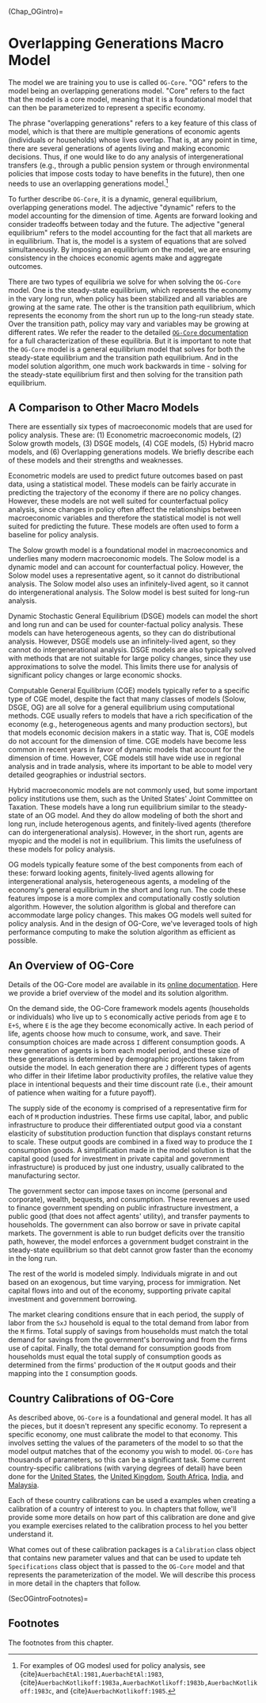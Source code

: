 (Chap_OGintro)=
# Overlapping Generations Macro Model

The model we are training you to use is called `OG-Core`. "OG" refers to the model being an overlapping generations model. "Core" refers to the fact that the model is a core model, meaning that it is a foundational model that can then be parameterized to represent a specific economy.

The phrase "overlapping generations" refers to a key feature of this class of model, which is that there are multiple generations of economic agents (individuals or households) whose lives overlap. That is, at any point in time, there are several generations of agents living and making economic decisions.  Thus, if one would like to do any analysis of intergenerational transfers (e.g., through a public pension system or through environmental policies that impose costs today to have benefits in the future), then one needs to use an overlapping generations model.[^citation_note]

To further describe `OG-Core`, it is a dynamic, general equilibrium, overlapping generations model.  The adjective "dynamic" refers to the model accounting for the dimension of time. Agents are forward looking and consider tradeoffs between today and the future. The adjective "general equilibrium" refers to the model accounting for the fact that all markets are in equilibrium.  That is, the model is a system of equations that are solved simultaneously.  By imposing an equilibrium on the model, we are ensuring consistency in the choices economic agents make and aggregate outcomes.

There are two types of equilibria we solve for when solving the `OG-Core` model.  One is the steady-state equilibrium, which represents the economy in the vary long run, when policy has been stabilized and all variables are growing at the same rate.  The other is the transition path equilibrium, which represents the economy from the short run up to the long-run steady state.  Over the transition path, policy may vary and variables may be growing at different rates.  We refer the reader to the detailed [`OG-Core` documentation](https://pslmodels.github.io/OG-Core/content/intro/intro.html) for a full characterization of these equilibria.  But it is important to note that the `OG-Core` model is a general equilibrium model that solves for both the steady-state equilibrium and the transition path equilibrium.  And in the model solution algorithm, one much work backwards in time - solving for the steady-state equilibrium first and then solving for the transition path equilibrium.


## A Comparison to Other Macro Models

There are essentially six types of macroeconomic models that are used for policy analysis.  These are: (1) Econometric macroeconomic models, (2) Solow growth models, (3) DSGE models, (4) CGE models, (5) Hybrid macro models, and (6) Overlapping generations models.  We briefly describe each of these models and their strengths and weaknesses.

Econometric models are used to predict future outcomes based on past data, using a statistical model. These models can be fairly accurate in predicting the trajectory of the economy if there are no policy changes.  However, these models are not well suited for counterfactual policy analysis, since changes in policy often affect the relationships between macroeconomic variables and therefore the statistical model is not well suited for predicting the future.  These models are often used to form a baseline for policy analysis.

The Solow growth model is a foundational model in macroeconomics and underlies many modern macroeconomic models. The Solow model is a dynamic model and can account for counterfactual policy.  However, the Solow model uses a representative agent, so it cannot do distributional analysis.  The Solow model also uses an infinitely-lived agent, so it cannot do intergenerational analysis.  The Solow model is best suited for long-run analysis.

Dynamic Stochastic General Equilibrium (DSGE) models can model the short and long run and can be used for counter-factual policy analysis. These models can have heterogeneous agents, so they can do distributional analysis.  However, DSGE models use an infinitely-lived agent, so they cannot do intergenerational analysis.  DSGE models are also typically solved with methods that are not suitable for large policy changes, since they use approximations to solve the model.  This limits there use for analysis of significant policy changes or large economic shocks.

Computable General Equilibrium (CGE) models typically refer to a specific type of CGE model, despite the fact that many classes of models (Solow, DSGE, OG) are all solve for a general equilibrium using computational methods.  CGE usually refers to models that have a rich specification of the economy (e.g., heterogeneous agents and many production sectors), but that models economic decision makers in a static way. That is, CGE models do not account for the dimension of time.  CGE models have become less common in recent years in favor of dynamic models that account for the dimension of time.  However, CGE models still have wide use in regional analysis and in trade analysis, where its important to be able to model very detailed geographies or industrial sectors.

Hybrid macroeconomic models are not commonly used, but some important policy institutions use them, such as the United States' Joint Committee on Taxation.  These models have a long run equilibrium similar to the steady-state of an OG model.  And they do allow modeling of both the short and long run, include heterogenous agents, and finitely-lived agents (therefore can do intergenerational analysis).  However, in the short run, agents are myopic and the model is not in equilibrium.  This limits the usefulness of these models for policy analysis.

OG models typically feature some of the best components from each of these: forward looking agents, finitely-lived agents allowing for intergenerational analysis, heterogeneous agents, a modeling of the economy's general equilibrium in the short and long run.  The code these features impose is a more complex and computationally costly solution algorithm.  However, the solution algorithm is global and therefore can accommodate large policy changes.  This makes OG models well suited for policy analysis.  And in the design of OG-Core, we've leveraged tools of high performance computing to make the solution algorithm as efficient as possible.

## An Overview of OG-Core

Details of the OG-Core model are available in its [online documentation](https://pslmodels.github.io/OG-Core/content/intro/intro.html).  Here we provide a brief overview of the model and its solution algorithm.

On the demand side, the OG-Core framework models agents (households or individuals) who live up to `S` economically active periods from age `E` to `E+S`, where `E` is the age they become economically active. In each period of life, agents choose how much to consume, work, and save. Their consumption choices are made across `I` different consumption goods.  A new generation of agents is born each model period, and these size of these generations is determined by demographic projections taken from outside the model.  In each generation there are `J` different types of agents who differ in their lifetime labor productivity profiles, the relative value they place in intentional bequests and their time discount rate (i.e., their amount of patience when waiting for a future payoff).

The supply side of the economy is comprised of a representative firm for each of `M` production industries.  These firms use capital, labor, and public infrastructure to produce their differentiated output good via a constant elasticity of substitution production function that displays constant returns to scale. These output goods are combined in a fixed way to produce the `I` consumption goods.  A simplification made in the model solution is that the capital good (used for investment in private capital and government infrastructure) is produced by just one industry, usually calibrated to the manufacturing sector.

The government sector can impose taxes on income (personal and corporate), wealth, bequests, and consumption. These revenues are used to finance government spending on public infrastructure investment, a public good (that does not affect agents' utility), and transfer payments to households.  The government can also borrow or save in private capital markets.  The government is able to run budget deficits over the transitio path, however, the model enforces a government budget constraint in the steady-state equilibrium so that debt cannot grow faster than the economy in the long run.

The rest of the world is modeled simply.  Individuals migrate in and out based on an exogenous, but time varying, process for immigration. Net capital flows into and out of the economy, supporting private capital investment and government borrowing.

The market clearing conditions ensure that in each period, the supply of labor from the `SxJ` household is equal to the total demand from labor from the `M` firms.  Total supply of savings from households must match the total demand for savings from the government's borrowing and from the firms use of capital. Finally, the total demand for consumption goods from households must equal the total supply of consumption goods as determined from the firms' production of the `M` output goods and their mapping into the `I` consumption goods.


## Country Calibrations of OG-Core

As described above, `OG-Core` is a foundational and general model.  It has all the pieces, but it doesn't represent any specific economy.  To represent a specific economy, one must calibrate the model to that economy.  This involves setting the values of the parameters of the model to so that the model output matches that of the economy you wish to model.  `OG-Core` has thousands of parameters, so this can be a significant task.  Some current country-specific calibrations (with varying degrees of detail) have been done for the [United States](https://github.com/PSLmodels/OG-USA), the [United Kingdom](https://github.com/PSLmodels/OG-UK), [South Africa](https://github.com/EAPD-DRB/OG-ZAF), [India](https://github.com/Revenue-Academy/OG-IND), and [Malaysia](https://github.com/Revenue-Academy/OG-MYS).

Each of these country calibrations can be used a examples when creating a calibration of a country of interest to you.  In chapters that follow, we'll provide some more details on how part of this calibration are done and give you example exercises related to the calibration process to hel you better understand it.

What comes out of these calibration packages is a `Calibration` class object that contains new parameter values and that can be used to update teh `Specifications` class object that is passed to the `OG-Core` model and that represents the parameterization of the model.  We will describe this process in more detail in the chapters that follow.


(SecOGintroFootnotes)=
## Footnotes

The footnotes from this chapter.

[^citation_note]: For examples of OG modesl used for policy analysis, see {cite}`AuerbachEtAl:1981,AuerbachEtAl:1983`, {cite}`AuerbachKotlikoff:1983a,AuerbachKotlikoff:1983b,AuerbachKotlikoff:1983c`, and {cite}`AuerbachKotlikoff:1985`.
